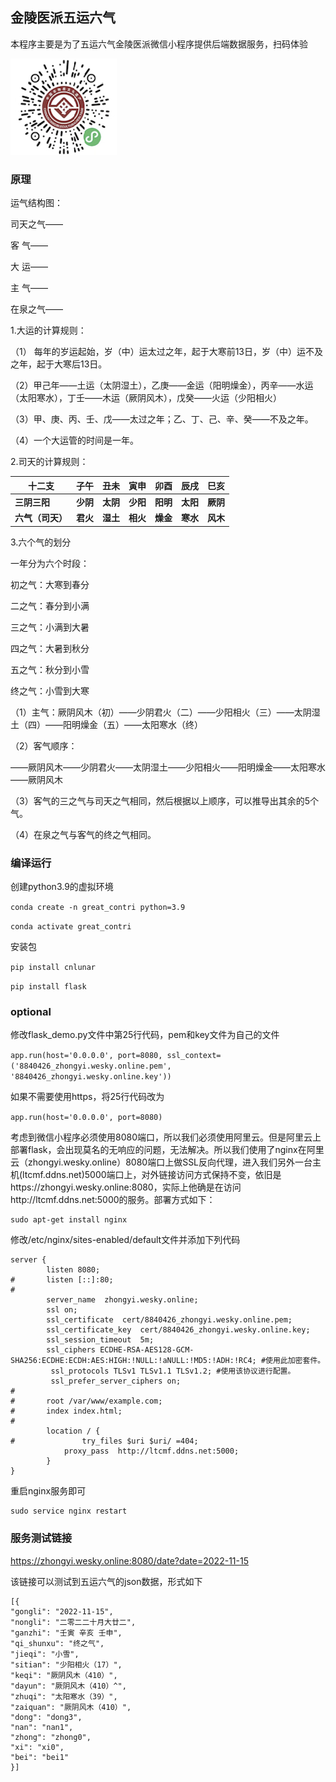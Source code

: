 ## 金陵医派五运六气

本程序主要是为了五运六气金陵医派微信小程序提供后端数据服务，扫码体验

![Alt text](fig/xcx.png)

### 原理

运气结构图：

司天之气——

客    气——

大    运——

主    气——

在泉之气——

 

1.大运的计算规则：

（1） 每年的岁运起始，岁（中）运太过之年，起于大寒前13日，岁（中）运不及之年，起于大寒后13日。

（2）甲己年——土运（太阴湿土），乙庚——金运（阳明燥金），丙辛——水运（太阳寒水），丁壬——木运（厥阴风木），戊癸——火运（少阳相火）

（3）甲、庚、丙、壬、戊——太过之年；乙、丁、己、辛、癸——不及之年。

（4）一个大运管的时间是一年。

 

2.司天的计算规则：

| **十二支**       | **子午** | **丑未** | **寅申** | **卯酉** | **辰戌** | **巳亥** |
| ---------------- | -------- | -------- | -------- | -------- | -------- | -------- |
| **三阴三阳**     | **少阴** | **太阴** | **少阳** | **阳明** | **太阳** | **厥阴** |
| **六气（司天）** | **君火** | **湿土** | **相火** | **燥金** | **寒水** | **风木** |

 

3.六个气的划分

一年分为六个时段：

  初之气：大寒到春分

  二之气：春分到小满

  三之气：小满到大暑

  四之气：大暑到秋分

  五之气：秋分到小雪

  终之气：小雪到大寒

 

（1）主气：厥阴风木（初）——少阴君火（二）——少阳相火（三）——太阴湿土（四）——阳明燥金（五）——太阳寒水（终）

（2）客气顺序：

——厥阴风木——少阴君火——太阴湿土——少阳相火——阳明燥金——太阳寒水——厥阴风木       

（3）客气的三之气与司天之气相同，然后根据以上顺序，可以推导出其余的5个气。

（4）在泉之气与客气的终之气相同。

### 编译运行

创建python3.9的虚拟环境

```conda create -n great_contri python=3.9```

```conda activate great_contri```

安装包

```pip install cnlunar```

```pip install flask```

### optional

修改flask_demo.py文件中第25行代码，pem和key文件为自己的文件

```app.run(host='0.0.0.0', port=8080, ssl_context=('8840426_zhongyi.wesky.online.pem', '8840426_zhongyi.wesky.online.key'))```

如果不需要使用https，将25行代码改为

```app.run(host='0.0.0.0', port=8080)```

考虑到微信小程序必须使用8080端口，所以我们必须使用阿里云。但是阿里云上部署flask，会出现莫名的无响应的问题，无法解决。所以我们使用了nginx在阿里云（zhongyi.wesky.online）8080端口上做SSL反向代理，进入我们另外一台主机(ltcmf.ddns.net)5000端口上，对外链接访问方式保持不变，依旧是https://zhongyi.wesky.online:8080，实际上他确是在访问http://ltcmf.ddns.net:5000的服务。部署方式如下：

```sudo apt-get install nginx
sudo apt-get install nginx
```

修改/etc/nginx/sites-enabled/default文件并添加下列代码

```
server {
        listen 8080;
#       listen [::]:80;
#
        server_name  zhongyi.wesky.online;
        ssl on;
        ssl_certificate  cert/8840426_zhongyi.wesky.online.pem;
        ssl_certificate_key  cert/8840426_zhongyi.wesky.online.key;
        ssl_session_timeout  5m;
        ssl_ciphers ECDHE-RSA-AES128-GCM-SHA256:ECDHE:ECDH:AES:HIGH:!NULL:!aNULL:!MD5:!ADH:!RC4; #使用此加密套件。
         ssl_protocols TLSv1 TLSv1.1 TLSv1.2; #使用该协议进行配置。
         ssl_prefer_server_ciphers on;
#
#       root /var/www/example.com;
#       index index.html;
#
        location / {
#               try_files $uri $uri/ =404;
            proxy_pass  http://ltcmf.ddns.net:5000;
        }
}
```

 重启nginx服务即可

```sudo service nginx restart
sudo service nginx restart
```



### 服务测试链接

https://zhongyi.wesky.online:8080/date?date=2022-11-15

该链接可以测试到五运六气的json数据，形式如下

```
[{
"gongli": "2022-11-15", 
"nongli": "二零二二十月大廿二", 
"ganzhi": "壬寅 辛亥 壬申", 
"qi_shunxu": "终之气", 
"jieqi": "小雪", 
"sitian": "少阳相火（17）", 
"keqi": "厥阴风木（410）", 
"dayun": "厥阴风木（410）^", 
"zhuqi": "太阳寒水（39）", 
"zaiquan": "厥阴风木（410）", 
"dong": "dong3", 
"nan": "nan1", 
"zhong": "zhong0", 
"xi": "xi0", 
"bei": "bei1"
}]
```

